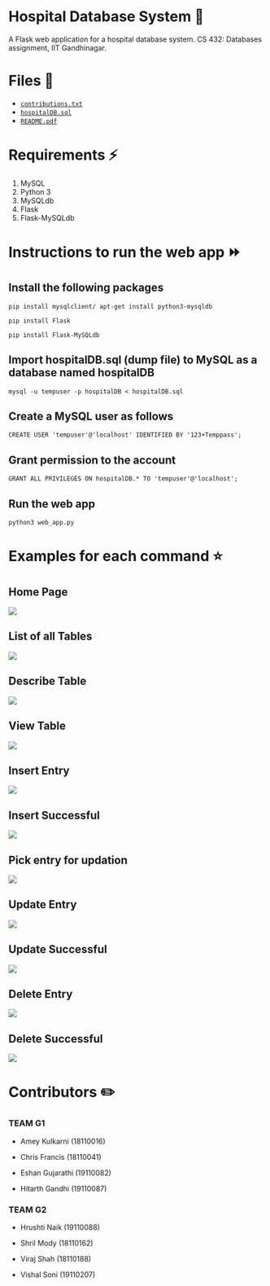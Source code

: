 # Hospital Database System 🏥
A Flask web application for a hospital database system. 
CS 432: Databases assignment, IIT Gandhinagar.

# Files 📁

* [`contributions.txt`](https://github.com/frank-chris/HospitalDatabaseSystem/blob/main/contributions.txt)    
* [`hospitalDB.sql`](https://github.com/frank-chris/HospitalDatabaseSystem/blob/main/hospitalDB.sql)   
* [`README.pdf`](https://github.com/frank-chris/HospitalDatabaseSystem/blob/main/README.pdf)   
  
# Requirements ⚡
1) MySQL
2) Python 3
3) MySQLdb
4) Flask
5) Flask-MySQLdb

# Instructions to run the web app ⏩

## Install the following packages
```
pip install mysqlclient/ apt-get install python3-mysqldb
```
```
pip install Flask
```
```
pip install Flask-MySQLdb
```

## Import hospitalDB.sql (dump file) to MySQL as a database named hospitalDB

```
mysql -u tempuser -p hospitalDB < hospitalDB.sql
```

## Create a MySQL user as follows

```
CREATE USER 'tempuser'@'localhost' IDENTIFIED BY '123+Temppass';
```

## Grant permission to the account

```
GRANT ALL PRIVILEGES ON hospitalDB.* TO 'tempuser'@'localhost';
```

## Run the web app

```
python3 web_app.py
```

# Examples for each command ⭐

## Home Page
![](images/homepage.png)

## List of all Tables
![](images/list_of_tables.png)

## Describe Table
![](images/describe_table.png)

## View Table
![](images/view_table.png)

## Insert Entry
![](images/insert_table.png)

## Insert Successful
![](images/insert_successful.png)

## Pick entry for updation
![](images/update_table.png)

## Update Entry
![](images/update_entry.png)

## Update Successful
![](images/update_successful.png)

## Delete Entry
![](images/delete.png)

## Delete Successful
![](images/delete_successful.png)

# Contributors ✏️

### TEAM G1

* Amey Kulkarni (18110016)

* Chris Francis (18110041)

* Eshan Gujarathi (19110082)

* Hitarth Gandhi (19110087)

### TEAM G2

* Hrushti Naik (19110088)

* Shril Mody (18110162)

* Viraj Shah (18110188)

* Vishal Soni (19110207)

